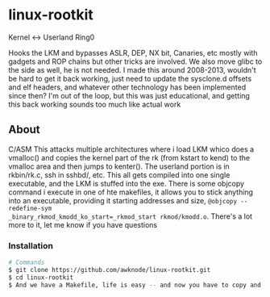 # linux-rootkit
 Kernel <-> Userland
 Ring0

Hooks the LKM and bypasses ASLR, DEP, NX bit, Canaries, etc mostly with gadgets and ROP chains but other tricks are involved. We also move glibc to the side as well, he is not needed. I made this around 2008-2013, wouldn't be hard to get it back working, just need to update the sysclone.d offsets and elf headers, and whatever other technology has been implemented since then? I'm out of the loop, but this was just educational, and getting this back working sounds too much like actual work

## About

C/ASM 
This attacks multiple architectures where i load LKM whico does a vmalloc() and copies the kernel part of the rk (from kstart to kend) to the vmalloc area and then jumps to kenter(). The userland portion is in rkbin/rk.c, ssh in sshbd/, etc. This all gets compiled into one single executable, and the LKM is stuffed into the exe. There is some objcopy command i execute in one of hte makefiles, it allows you to stick anything into an executable, providing it starting addresses and size, <code>@objcopy --redefine-sym _binary_rkmod_kmodd_ko_start=_rkmod_start rkmod/kmodd.o</code>. There's a lot more to it, let me know if you have questions

### Installation

```bash
# Commands
$ git clone https://github.com/awknode/linux-rootkit.git
$ cd linux-rootkit
$ And we have a Makefile, life is easy -- and now you have to copy and paste this line by line if thats how you work 0.0
